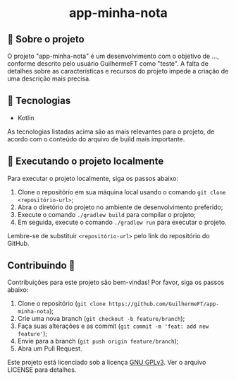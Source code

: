 <h1 align="center">app-minha-nota</h1>

## 🔎 Sobre o projeto

O projeto "app-minha-nota" é um desenvolvimento com o objetivo de ..., conforme descrito pelo usuário GuilhermeFT como "teste". A falta de detalhes sobre as características e recursos do projeto impede a criação de uma descrição mais precisa.

## 🧪 Tecnologias

* Kotlin

As tecnologias listadas acima são as mais relevantes para o projeto, de acordo com o conteúdo do arquivo de build mais importante.

## 🚀 Executando o projeto localmente

Para executar o projeto localmente, siga os passos abaixo:

1. Clone o repositório em sua máquina local usando o comando `git clone <repositório-url>`;
2. Abra o diretório do projeto no ambiente de desenvolvimento preferido;
3. Execute o comando `./gradlew build` para compilar o projeto;
4. Em seguida, execute o comando `./gradlew run` para executar o projeto.

Lembre-se de substituir `<repositório-url>` pelo link do repositório do GitHub.

## Contribuindo 🤝
Contribuições para este projeto são bem-vindas! Por favor, siga os passos abaixo:
1. Clone o repositório (`git clone https://github.com/GuilhermeFT/app-minha-nota`);
2. Crie uma nova branch (`git checkout -b feature/branch`);
3. Faça suas alterações e as commit (`git commit -m 'feat: add new feature'`);
4. Envie para a branch (`git push origin feature/branch`);
5. Abra um Pull Request.

Este projeto está licenciado sob a licença [GNU GPLv3](LICENSE.md). Ver o arquivo LICENSE para detalhes.